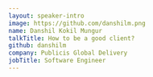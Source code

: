 ```yaml
---
layout: speaker-intro
image: https://github.com/danshilm.png
name: Danshil Kokil Mungur
talkTitle: How to be a good client?
github: danshilm
company: Publicis Global Delivery
jobTitle: Software Engineer
---
```

